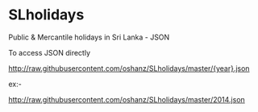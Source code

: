 SLholidays
==========

Public &amp; Mercantile holidays in Sri Lanka - JSON


To access JSON directly

http://raw.githubusercontent.com/oshanz/SLholidays/master/{year}.json

ex:-

http://raw.githubusercontent.com/oshanz/SLholidays/master/2014.json
 
